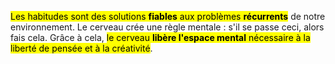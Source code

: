<mark class="hltr-default">Les habitudes sont des solutions **fiables** aux problèmes **récurrents**</mark> de notre environnement. Le cerveau crée une règle mentale : s'il se passe ceci, alors fais cela. Grâce à cela, <mark class="hltr-default">le cerveau **libère l'espace mental** nécessaire à la liberté de pensée et à la créativité</mark>.